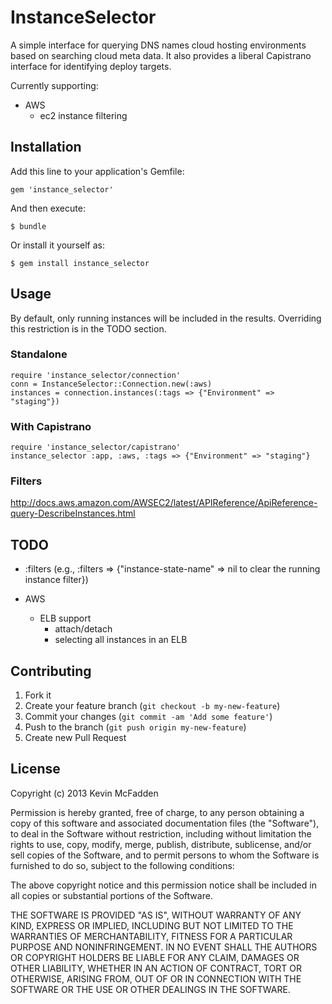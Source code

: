 # InstanceSelector

A simple interface for querying DNS names cloud hosting environments based on searching cloud meta data.  It also provides a liberal Capistrano interface for identifying deploy targets.

Currently supporting:

- AWS
  - ec2 instance filtering

## Installation

Add this line to your application's Gemfile:

    gem 'instance_selector'

And then execute:

    $ bundle

Or install it yourself as:

    $ gem install instance_selector

## Usage

By default, only running instances will be included in the results.  Overriding this restriction is in the TODO section.

### Standalone

    require 'instance_selector/connection'
    conn = InstanceSelector::Connection.new(:aws)
    instances = connection.instances(:tags => {"Environment" => "staging"})

### With Capistrano

    require 'instance_selector/capistrano'
    instance_selector :app, :aws, :tags => {"Environment" => "staging"}

### Filters

http://docs.aws.amazon.com/AWSEC2/latest/APIReference/ApiReference-query-DescribeInstances.html

## TODO

- :filters (e.g., :filters => {"instance-state-name" => nil to clear the running instance filter})

- AWS
  - ELB support
    - attach/detach
    - selecting all instances in an ELB



## Contributing

1. Fork it
2. Create your feature branch (`git checkout -b my-new-feature`)
3. Commit your changes (`git commit -am 'Add some feature'`)
4. Push to the branch (`git push origin my-new-feature`)
5. Create new Pull Request

## License

Copyright (c) 2013 Kevin McFadden

Permission is hereby granted, free of charge, to any person obtaining a copy
of this software and associated documentation files (the "Software"), to deal
in the Software without restriction, including without limitation the rights
to use, copy, modify, merge, publish, distribute, sublicense, and/or sell
copies of the Software, and to permit persons to whom the Software is
furnished to do so, subject to the following conditions:

The above copyright notice and this permission notice shall be included in all
copies or substantial portions of the Software.

THE SOFTWARE IS PROVIDED "AS IS", WITHOUT WARRANTY OF ANY KIND, EXPRESS OR
IMPLIED, INCLUDING BUT NOT LIMITED TO THE WARRANTIES OF MERCHANTABILITY,
FITNESS FOR A PARTICULAR PURPOSE AND NONINFRINGEMENT. IN NO EVENT SHALL THE
AUTHORS OR COPYRIGHT HOLDERS BE LIABLE FOR ANY CLAIM, DAMAGES OR OTHER
LIABILITY, WHETHER IN AN ACTION OF CONTRACT, TORT OR OTHERWISE, ARISING FROM,
OUT OF OR IN CONNECTION WITH THE SOFTWARE OR THE USE OR OTHER DEALINGS IN THE
SOFTWARE.
